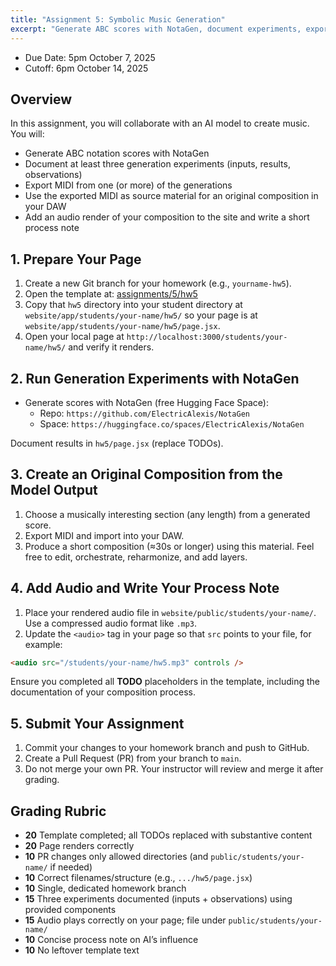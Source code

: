 ```yaml
---
title: "Assignment 5: Symbolic Music Generation"
excerpt: "Generate ABC scores with NotaGen, document experiments, export MIDI, and produce an original composition with audio."
---
```


- Due Date: 5pm October 7, 2025
- Cutoff: 6pm October 14, 2025

## Overview

In this assignment, you will collaborate with an AI model to create music. You will:

- Generate ABC notation scores with NotaGen
- Document at least three generation experiments (inputs, results, observations)
- Export MIDI from one (or more) of the generations
- Use the exported MIDI as source material for an original composition in your DAW
- Add an audio render of your composition to the site and write a short process note

## 1. Prepare Your Page

1. Create a new Git branch for your homework (e.g., `yourname-hw5`).
1. Open the template at: [assignments/5/hw5](/assignments/5/hw5/)
1. Copy that `hw5` directory into your student directory at `website/app/students/your-name/hw5/` so your page is at `website/app/students/your-name/hw5/page.jsx`.
1. Open your local page at `http://localhost:3000/students/your-name/hw5/` and verify it renders.

## 2. Run Generation Experiments with NotaGen

- Generate scores with NotaGen (free Hugging Face Space):
  - Repo: `https://github.com/ElectricAlexis/NotaGen`
  - Space: `https://huggingface.co/spaces/ElectricAlexis/NotaGen`

Document results in `hw5/page.jsx` (replace TODOs).

## 3. Create an Original Composition from the Model Output

1. Choose a musically interesting section (any length) from a generated score.
1. Export MIDI and import into your DAW.
1. Produce a short composition (≈30s or longer) using this material. Feel free to edit, orchestrate, reharmonize, and add layers.

## 4. Add Audio and Write Your Process Note

1. Place your rendered audio file in `website/public/students/your-name/`. Use a compressed audio format like `.mp3`.
1. Update the `<audio>` tag in your page so that `src` points to your file, for example:

```html
<audio src="/students/your-name/hw5.mp3" controls />
```

Ensure you completed all **TODO** placeholders in the template, including the
documentation of your composition process.

## 5. Submit Your Assignment

1. Commit your changes to your homework branch and push to GitHub.
1. Create a Pull Request (PR) from your branch to `main`.
1. Do not merge your own PR. Your instructor will review and merge it after grading.

## Grading Rubric

- **20** Template completed; all TODOs replaced with substantive content
- **20** Page renders correctly
- **10** PR changes only allowed directories (and `public/students/your-name/` if needed)
- **10** Correct filenames/structure (e.g., `.../hw5/page.jsx`)
- **10** Single, dedicated homework branch
- **15** Three experiments documented (inputs + observations) using provided components
- **15** Audio plays correctly on your page; file under `public/students/your-name/`
- **10** Concise process note on AI’s influence
- **10** No leftover template text
